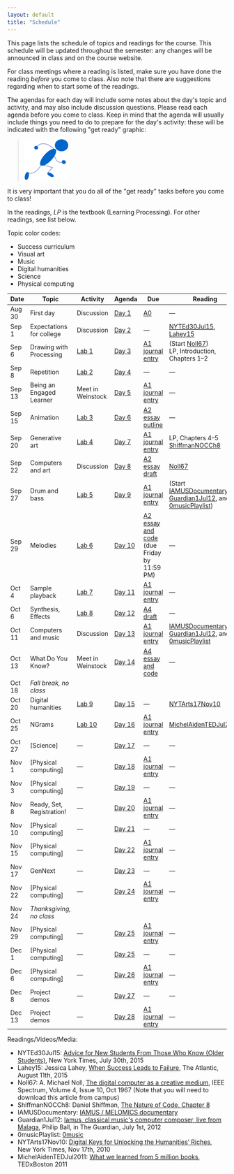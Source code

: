 ```yaml
---
layout: default
title: "Schedule"
---
```


This page lists the schedule of topics and readings for the course.  This schedule will be updated throughout the semester: any changes will be announced in class and on the course website.

For class meetings where a reading is listed, make sure you have done the reading *before* you come to class.  Also note that there are suggestions regarding when to start some of the readings.

The agendas for each day will include some notes about the day's topic and activity, and may also include discussion questions.  Please read each agenda before you come to class.  Keep in mind that the agenda will usually include things you need to do to prepare for the day's activity: these will be indicated with the following "get ready" graphic:

> <a href="https://www.youtube.com/watch?v=J8Ofr0IKiZg"><img src="agenda/img/getready.png" alt="Get ready!"></a>

It is very important that you do all of the "get ready" tasks before you come to class!

In the readings, *LP* is the textbook (Learning Processing).  For other readings, see list below.

Topic color codes:

* <span class="topic-sc"></span> Success curriculum
* <span class="topic-art"></span> Visual art
* <span class="topic-mus"></span> Music
* <span class="topic-hum"></span> Digital humanities
* <span class="topic-sci"></span> Science
* <span class="topic-phy"></span> Physical computing

Date | Topic | Activity | Agenda | Due | Reading
---- | ----- | -------- | -------| --- | -------
Aug 30 | <span class="topic-sc"></span> First day | Discussion | [Day 1](agenda/day01.html) | [A0](assign/assign00.html) | &mdash;
Sep 1 | <span class="topic-sc"></span> Expectations for college | Discussion | [Day 2](agenda/day02.html) | &mdash; | [NYTEd30Jul15](http://www.nytimes.com/2015/08/02/education/edlife/advice-for-new-students-from-those-who-know-old-students.html), [Lahey15](http://www.theatlantic.com/education/archive/2015/08/when-success-leads-to-failure/400925/)
Sep 6 | <span class="topic-art"></span> Drawing with Processing | [Lab 1](labs/lab01.html) | [Day 3](agenda/day03.html) | [A1 journal entry](assign/assign01.html) | (Start [Noll67](http://ieeexplore.ieee.org/xpl/articleDetails.jsp?arnumber=5217127))<br> LP, Introduction, Chapters 1&ndash;2
Sep 8 | <span class="topic-art"></span> Repetition | [Lab 2](labs/lab02.html) | [Day 4](agenda/day04.html) | &mdash; | &mdash;
Sep 13 | <span class="topic-sc"></span> Being an Engaged Learner | Meet in Weinstock | [Day 5](agenda/day05.html) | [A1 journal entry](assign/assign01.html) | &mdash; 
Sep 15 | <span class="topic-art"></span> Animation | [Lab 3](labs/lab03.html) | [Day 6](agenda/day06.html) | [A2 essay outline](assign/assign02.html) | &mdash;
Sep 20 | <span class="topic-art"></span> Generative art | [Lab 4](labs/lab04.html) | [Day 7](agenda/day07.html) | [A1 journal entry](assign/assign01.html) | LP, Chapters 4&ndash;5<br>[ShiffmanNOCCh8](http://natureofcode.com/book/chapter-8-fractals/)
Sep 22 | <span class="topic-art"></span> Computers and art | Discussion | [Day 8](agenda/day08.html) | [A2 essay draft](assign/assign02.html) | [Noll67](http://ieeexplore.ieee.org/xpl/articleDetails.jsp?arnumber=5217127)
Sep 27 | <span class="topic-mus"></span> Drum and bass | [Lab 5](labs/lab05.html) | [Day 9](agenda/day09.html) | [A1 journal entry](assign/assign01.html) | (Start [IAMUSDocumentary](https://www.youtube.com/watch?v=ETGDbWvWCbM), [Guardian1Jul12](http://www.theguardian.com/music/2012/jul/01/iamus-computer-composes-classical-music), and [0musicPlaylist](https://www.youtube.com/watch?v=SxvV5zn7e9s))
Sep 29 | <span class="topic-mus"></span> Melodies | [Lab 6](labs/lab06.html) | [Day 10](agenda/day10.html) | [A2 essay and code](assign/assign02.html) (due Friday by 11:59 PM) | &mdash;
Oct 4 | <span class="topic-mus"></span> Sample playback | [Lab 7](labs/lab07.html) | [Day 11](agenda/day11.html) | [A1 journal entry](assign/assign01.html) | &mdash;
Oct 6 | <span class="topic-mus"></span> Synthesis, Effects | [Lab 8](labs/lab08.html) | [Day 12](agenda/day12.html) | [A4 draft](assign/assign04.html) | &mdash;
Oct 11 | <span class="topic-mus"></span> Computers and music  | Discussion | [Day 13](agenda/day13.html) | [A1 journal entry](assign/assign01.html) | [IAMUSDocumentary](https://www.youtube.com/watch?v=ETGDbWvWCbM), [Guardian1Jul12](http://www.theguardian.com/music/2012/jul/01/iamus-computer-composes-classical-music), and [0musicPlaylist](https://www.youtube.com/playlist?list=PLwUOBZdCYUCMjW1DKCQxqVJp3xmoh42e2)
Oct 13 | <span class="topic-sc"></span> What Do You Know? | Meet in Weinstock | [Day 14](agenda/day14.html) | [A4 essay and code](assign/assign04.html) | &mdash;
Oct 18 | *Fall break, no class*
Oct 20 | <span class="topic-hum"></span> Digital humanities | [Lab 9](labs/lab09.html) | [Day 15](agenda/day15.html) | &mdash; | [NYTArts17Nov10](http://www.nytimes.com/2010/11/17/arts/17digital.html)
Oct 25 | <span class="topic-hum"></span> NGrams | [Lab 10](labs/lab10.html) | [Day 16](agenda/day16.html) | [A1 journal entry](assign/assign01.html) | [MichelAidenTEDJul2011](https://www.ted.com/talks/what_we_learned_from_5_million_books?language=en#t-512521)
Oct 27 | <span class="topic-sci"></span> [Science] | &mdash; | [Day 17](agenda/day17.html) | &mdash; | &mdash;
Nov 1 | <span class="topic-phy"></span> [Physical computing] | &mdash; | [Day 18](agenda/day18.html) | [A1 journal entry](assign/assign01.html) | &mdash;
Nov 3 | <span class="topic-phy"></span> [Physical computing] | &mdash; | [Day 19](agenda/day19.html) | &mdash; | &mdash;
Nov 8 | <span class="topic-sc"></span> Ready, Set, Registration! | &mdash; | [Day 20](agenda/day20.html) | [A1 journal entry](assign/assign01.html) | &mdash;
Nov 10 | <span class="topic-phy"></span> [Physical computing] | &mdash; | [Day 21](agenda/day21.html) | &mdash; | &mdash;
Nov 15 | <span class="topic-phy"></span> [Physical computing] | &mdash; | [Day 22](agenda/day22.html) | [A1 journal entry](assign/assign01.html) | &mdash;
Nov 17 | <span class="topic-sc"></span> GenNext | &mdash; | [Day 23](agenda/day23.html) | &mdash; | &mdash;
Nov 22 | <span class="topic-phy"></span> [Physical computing] | &mdash; | [Day 24](agenda/day24.html) | [A1 journal entry](assign/assign01.html) | &mdash;
Nov 24 | *Thanksgiving, no class*
Nov 29 | <span class="topic-phy"></span> [Physical computing] | &mdash; | [Day 25](agenda/day25.html) | [A1 journal entry](assign/assign01.html) | &mdash;
Dec 1 | <span class="topic-phy"></span> [Physical computing] | &mdash; | [Day 25](agenda/day25.html) | &mdash; | &mdash;
Dec 6 | <span class="topic-phy"></span> [Physical computing] | &mdash; | [Day 26](agenda/day26.html) | [A1 journal entry](assign/assign01.html) | &mdash;
Dec 8 | Project demos | &mdash; | [Day 27](agenda/day27.html) | &mdash; | &mdash;
Dec 13 | Project demos | &mdash; | [Day 28](agenda/day28.html) | [A1 journal entry](assign/assign01.html) | &mdash;

Readings/Videos/Media:

* NYTEd30Jul15: [Advice for New Students From Those Who Know (Older Students)](http://www.nytimes.com/2015/08/02/education/edlife/advice-for-new-students-from-those-who-know-old-students.html), New York Times, July 30th, 2015
* Lahey15: Jessica Lahey, [When Success Leads to Failure](http://www.theatlantic.com/education/archive/2015/08/when-success-leads-to-failure/400925/), The Atlantic, August 11th, 2015
* Noll67: A. Michael Noll, [The digital computer as a creative medium](http://ieeexplore.ieee.org/xpl/articleDetails.jsp?arnumber=5217127), IEEE Spectrum, Volume 4, Issue 10, Oct 1967 (Note that you will need to download this article from campus)
* ShiffmanNOCCh8: Daniel Shiffman, [The Nature of Code, Chapter 8](http://natureofcode.com/book/chapter-8-fractals/)
* IAMUSDocumentary: [IAMUS / MELOMICS documentary](https://www.youtube.com/watch?v=ETGDbWvWCbM)
* Guardian1Jul12: [Iamus, classical music's computer composer, live from Malaga](http://www.theguardian.com/music/2012/jul/01/iamus-computer-composes-classical-music), Philip Ball, in The Guardian, July 1st, 2012
* 0musicPlaylist: [0music](https://www.youtube.com/playlist?list=PLwUOBZdCYUCMjW1DKCQxqVJp3xmoh42e2)
* NYTArts17Nov10: [Digital Keys for Unlocking the Humanities’ Riches](http://www.nytimes.com/2010/11/17/arts/17digital.html), New York Times, Nov 17th, 2010
* MichelAidenTEDJul2011: [What we learned from 5 million books](https://www.ted.com/talks/what_we_learned_from_5_million_books?language=en#t-512521), TEDxBoston 2011

<!--
* GenNext: [Gen Next at York College](http://www.ycp.edu/academics/gen-next/)
* MakerMovement: [The Maker Movement](http://www.mitpressjournals.org/doi/pdf/10.1162/INOV_a_00135), Dale Dougherty, Innovations, Volume 7, Number 3, Summer 2012
* DIYRevolution: [The 'maker movement' creates D.I.Y. revolution](http://www.csmonitor.com/Technology/2014/0706/The-maker-movement-creates-D.I.Y.-revolution), Noelle Swan, The Christian Science Monitor, July 6, 2014
* MakingIt: [Making It: Pick up a spot welder and join the revolution](http://www.newyorker.com/magazine/2014/01/13/making-it-2), Evgeny Morozov, The New Yorker, January 13th, 2014
* FourEthicalIssues: [Four Ethical Issues of the Information Age](http://ycp.summon.serialssolutions.com/#!/search?bookMark=ePnHCXMwXV3NCsIwDC7iwSk-gZeCN6GHpl27HUUUH0DPpT_rQYYK7v0x6TYEzy0hlDZfkn5J1mzriZv9HEoNV1qwCqQB0eJVWlK-wxr06Bq1ms2lxICiYocLHh0vHG_f83HyHH9ljpL4VJhDivIjVcLfL-fb6SqmaQHiQV3PhAHwOZkArY6IoqHRKsUaOgoA25DAtoi1AfHc1CoGmWNuYl1n8FpB1l2nNmw3yp1tskt97yTZdksztfZ_qz5QMiIOH1dgkn68frsKt9G9x44RDj1tIlw7wOdilfoCnLJSKQ), Richard O. Mason, MIS Quarterly, Volume 10, Number 1, 1986. (You will need to be connected to the YCP network to access this article.)
-->

<!-- vim:set wrap: ­-->
<!-- vim:set linebreak: -->
<!-- vim:set nolist: -->
